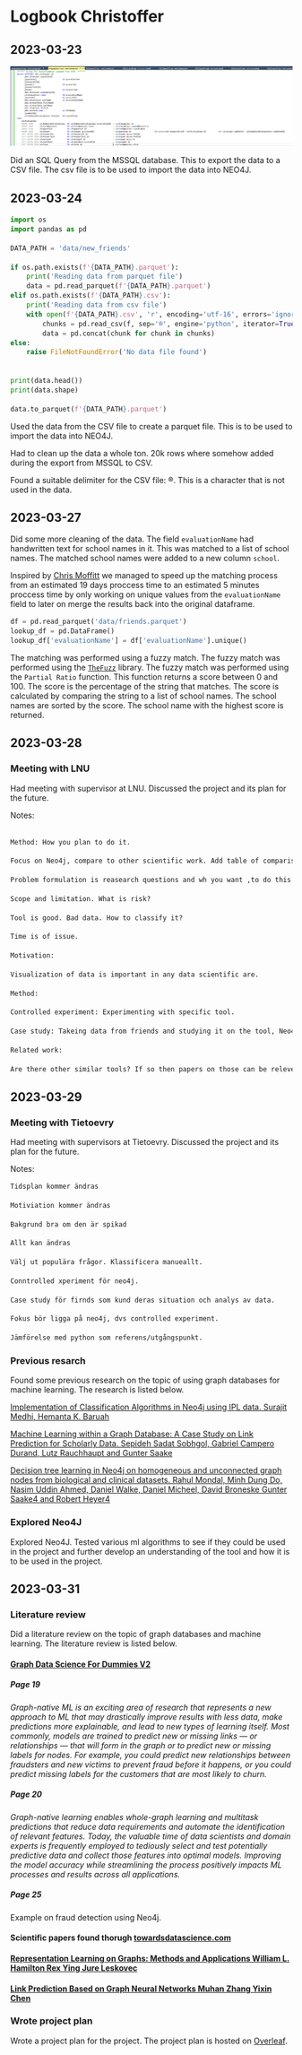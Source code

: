 # Logbook Christoffer

## 2023-03-23

![SQL Query](img/2023-03-23-christoffer.png)

Did an SQL Query from the MSSQL database. This to export the data to a CSV file. The csv file is to be used to import the data into NEO4J.

## 2023-03-24

```python
import os
import pandas as pd

DATA_PATH = 'data/new_friends'

if os.path.exists(f'{DATA_PATH}.parquet'):
    print('Reading data from parquet file')
    data = pd.read_parquet(f'{DATA_PATH}.parquet')
elif os.path.exists(f'{DATA_PATH}.csv'):
    print('Reading data from csv file')
    with open(f'{DATA_PATH}.csv', 'r', encoding='utf-16', errors='ignore') as f:
        chunks = pd.read_csv(f, sep='®', engine='python', iterator=True, chunksize=1000000)
        data = pd.concat(chunk for chunk in chunks)
else:
    raise FileNotFoundError('No data file found')


print(data.head())
print(data.shape)

data.to_parquet(f'{DATA_PATH}.parquet')
```

Used the data from the CSV file to create a parquet file. This is to be used to import the data into NEO4J.

Had to clean up the data a whole ton. 20k rows where somehow added during the export from MSSQL to CSV.

Found a suitable delimiter for the CSV file: ®. This is a character that is not used in the data.

## 2023-03-27

Did some more cleaning of the data. The field `evaluationName` had handwritten text for school names in it. This was matched to a list of school names. The matched school names were added to a new column `school`.

Inspired by [Chris Moffitt](https://pbpython.com/text-cleaning.html) we managed to speed up the matching process from an estimated 19 days proccess time to an estimated 5 minutes proccess time by only working on unique values from the `evaluationName` field to later on merge the results back into the original dataframe.

```python
df = pd.read_parquet('data/friends.parquet')
lookup_df = pd.DataFrame()
lookup_df['evaluationName'] = df['evaluationName'].unique()
```

The matching was performed using a fuzzy match. The fuzzy match was performed using the [`TheFuzz`](https://github.com/seatgeek/thefuzz) library. The fuzzy match was performed using the `Partial Ratio` function. This function returns a score between 0 and 100. The score is the percentage of the string that matches. The score is calculated by comparing the string to a list of school names. The school names are sorted by the score. The school name with the highest score is returned.

## 2023-03-28

### Meeting with LNU

Had meeting with supervisor at LNU. Discussed the project and its plan for the future.

Notes:

```markdown

Method: How you plan to do it.

Focus on Neo4j, compare to other scientific work. Add table of comparison.

Problem formulation is reasearch questions and wh you want ,to do this work. Maybe motitivation, and examlpe on how this tool can help research. E.g. anti-bullying.

Scope and limitation. What is risk?

Tool is good. Bad data. How to classify it?

Time is of issue.

Motivation:

Visualization of data is important in any data scientific are.

Method:

Controlled experiment: Experimenting with specific tool.

Case study: Takeing data from friends and studying it on the tool, Neo4j.

Related work:

Are there other similar tools? If so then papers on those can be releveant. Else do works on Neo4j.
```

## 2023-03-29

### Meeting with Tietoevry

Had meeting with supervisors at Tietoevry. Discussed the project and its plan for the future.

Notes:

```markdown
Tidsplan kommer ändras

Motiviation kommer ändras

Bakgrund bra om den är spikad

Allt kan ändras

Välj ut populära frågor. Klassificera manueallt.

Conntrolled xperiment för neo4j. 

Case study för firnds som kund deras situation och analys av data. 

Fokus bör ligga på neo4j, dvs controlled experiment.

Jämförelse med python som referens/utgångspunkt.
```

### Previous resarch

Found some previous research on the topic of using graph databases for machine learning. The research is listed below.

[Implementation of Classification Algorithms in Neo4j using IPL data. Surajit Medhi, Hemanta K. Baruah](http://www.ijecs.in/index.php/ijecs/article/view/4635/4013)

[Machine Learning within a Graph Database: A Case Study on Link
Prediction for Scholarly Data.
Sepideh Sadat Sobhgol, Gabriel Campero Durand, Lutz Rauchhaupt
and Gunter Saake](https://www.scitepress.org/Papers/2021/103819/103819.pdf)

[Decision tree learning in Neo4j
on homogeneous and unconnected graph
nodes from biological and clinical datasets.
Rahul Mondal, Minh Dung Do, Nasim Uddin Ahmed, Daniel Walke, Daniel Micheel, David Broneske
Gunter Saake4 and Robert Heyer4](https://bmcmedinformdecismak.biomedcentral.com/counter/pdf/10.1186/s12911-023-02112-8.pdf)

### Explored Neo4J

Explored Neo4J. Tested various ml algorithms to see if they could be used in the project and further develop an understanding of the tool and how it is to be used in the project.

## 2023-03-31

### Literature review

Did a literature review on the topic of graph databases and machine learning. The literature review is listed below.

#### [Graph Data Science For Dummies V2](https://go.neo4j.com/rs/710-RRC-335/images/Graph%20Data%20Science%20For%20Dummies%20Neo4j%202nd%20Edition.pdf?_gl=1*12b2zlb*_ga*MjA2MzQwMjk1Ny4xNjc5NDA0MDM3*_ga_DL38Q8KGQC*MTY4MDE3Njg4My44LjEuMTY4MDE3Njk5Ny41OS4wLjA.)

##### Page 19

_Graph-native ML is an exciting area of research that represents
a new approach to ML that may drastically improve results with
less data, make predictions more explainable, and lead to new
types of learning itself. Most commonly, models are trained to
predict new or missing links — or relationships — that will form
in the graph or to predict new or missing labels for nodes. For
example, you could predict new relationships between fraudsters
and new victims to prevent fraud before it happens, or you could
predict missing labels for the customers that are most likely to
churn._

##### Page 20

_Graph-native learning enables whole-graph learning and multitask predictions that reduce data requirements and automate the
identification of relevant features. Today, the valuable time of data
scientists and domain experts is frequently employed to tediously
select and test potentially predictive data and collect those features into optimal models. Improving the model accuracy while
streamlining the process positively impacts ML processes and
results across all applications._

##### Page 25

Example on fraud detection using Neo4j.

#### Scientific papers found thorugh [towardsdatascience.com](https://towardsdatascience.com/introduction-to-machine-learning-with-graphs-f3e73c38d4f8)

#### [Representation Learning on Graphs: Methods and Applications William L. Hamilton Rex Ying Jure Leskovec](https://arxiv.org/pdf/1709.05584.pdf)

#### [Link Prediction Based on Graph Neural Networks Muhan Zhang Yixin Chen](https://papers.nips.cc/paper/2018/file/53f0d7c537d99b3824f0f99d62ea2428-Paper.pdf)

### Wrote project plan

Wrote a project plan for the project. The project plan is hosted on [Overleaf](https://www.overleaf.com/project/6422d3d2988b5351762c68d1).
